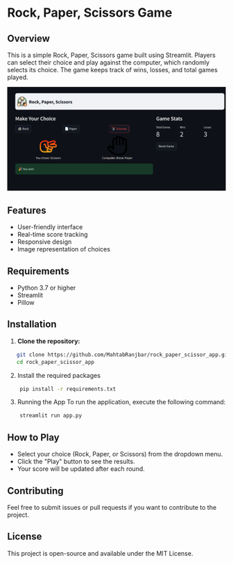 # Rock, Paper, Scissors Game

## Overview

This is a simple Rock, Paper, Scissors game built using Streamlit. Players can select their choice and play against the computer, which randomly selects its choice. The game keeps track of wins, losses, and total games played. 


![Demo Image](images/demo.png)

## Features

- User-friendly interface
- Real-time score tracking
- Responsive design
- Image representation of choices

## Requirements

- Python 3.7 or higher
- Streamlit
- Pillow

## Installation

1. **Clone the repository:**

```bash
   git clone https://github.com/MahtabRanjbar/rock_paper_scissor_app.git
   cd rock_paper_scissor_app
```

2. Install the required packages

```bash 
    pip install -r requirements.txt
```
3. Running the App
 To run the application, execute the following command:

```bash
    streamlit run app.py
```
## How to Play
- Select your choice (Rock, Paper, or Scissors) from the dropdown menu.
- Click the "Play" button to see the results.
- Your score will be updated after each round.

## Contributing
Feel free to submit issues or pull requests if you want to contribute to the project.

## License
This project is open-source and available under the MIT License.

